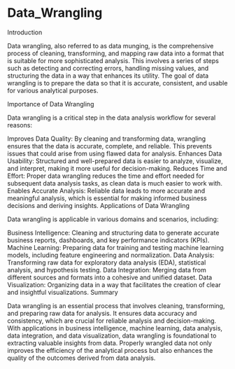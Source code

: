 # Data_Wrangling

Introduction

Data wrangling, also referred to as data munging, is the comprehensive process of cleaning, transforming, and mapping raw data into a format that is suitable for more sophisticated analysis. This involves a series of steps such as detecting and correcting errors, handling missing values, and structuring the data in a way that enhances its utility. The goal of data wrangling is to prepare the data so that it is accurate, consistent, and usable for various analytical purposes.

Importance of Data Wrangling

Data wrangling is a critical step in the data analysis workflow for several reasons:

Improves Data Quality: By cleaning and transforming data, wrangling ensures that the data is accurate, complete, and reliable. This prevents issues that could arise from using flawed data for analysis.
Enhances Data Usability: Structured and well-prepared data is easier to analyze, visualize, and interpret, making it more useful for decision-making.
Reduces Time and Effort: Proper data wrangling reduces the time and effort needed for subsequent data analysis tasks, as clean data is much easier to work with.
Enables Accurate Analysis: Reliable data leads to more accurate and meaningful analysis, which is essential for making informed business decisions and deriving insights.
Applications of Data Wrangling

Data wrangling is applicable in various domains and scenarios, including:

Business Intelligence: Cleaning and structuring data to generate accurate business reports, dashboards, and key performance indicators (KPIs).
Machine Learning: Preparing data for training and testing machine learning models, including feature engineering and normalization.
Data Analysis: Transforming raw data for exploratory data analysis (EDA), statistical analysis, and hypothesis testing.
Data Integration: Merging data from different sources and formats into a cohesive and unified dataset.
Data Visualization: Organizing data in a way that facilitates the creation of clear and insightful visualizations.
Summary

Data wrangling is an essential process that involves cleaning, transforming, and preparing raw data for analysis. It ensures data accuracy and consistency, which are crucial for reliable analysis and decision-making. With applications in business intelligence, machine learning, data analysis, data integration, and data visualization, data wrangling is foundational to extracting valuable insights from data. Properly wrangled data not only improves the efficiency of the analytical process but also enhances the quality of the outcomes derived from data analysis.
